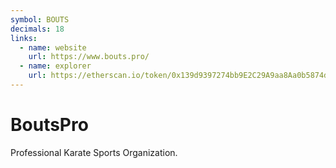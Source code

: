 ```yaml
---
symbol: BOUTS
decimals: 18
links:
  - name: website
    url: https://www.bouts.pro/
  - name: explorer
    url: https://etherscan.io/token/0x139d9397274bb9E2C29A9aa8Aa0b5874d30D62E3
---
```


# BoutsPro

Professional Karate Sports Organization.
